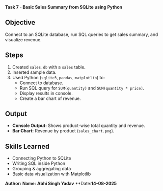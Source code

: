 **Task 7 - Basic Sales Summary from SQLite using Python**

## Objective
Connect to an SQLite database, run SQL queries to get sales summary, and visualize revenue.

## Steps
1. Created `sales.db` with a `sales` table.
2. Inserted sample data.
3. Used Python (`sqlite3`, `pandas`, `matplotlib`) to:
   - Connect to database.
   - Run SQL query for `SUM(quantity)` and `SUM(quantity * price)`.
   - Display results in console.
   - Create a bar chart of revenue.

## Output
- **Console Output:** Shows product-wise total quantity and revenue.
- **Bar Chart:** Revenue by product (`sales_chart.png`).

## Skills Learned
- Connecting Python to SQLite
- Writing SQL inside Python
- Grouping & aggregating data
- Basic data visualization with Matplotlib

**Author:** 
**Name:** **Abhi Singh Yadav**
**Date:**14-08-2025**
